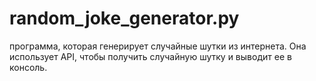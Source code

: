 # random_joke_generator.py


программа, которая генерирует случайные шутки из интернета. Она использует API, чтобы получить случайную шутку и выводит ее в консоль.
